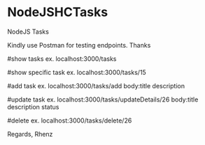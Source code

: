 # NodeJSHCTasks
NodeJS Tasks

Kindly use Postman for testing endpoints. Thanks

#show tasks
ex. localhost:3000/tasks

#show specific task
ex. localhost:3000/tasks/15

#add task
ex. localhost:3000/tasks/add
body:title
     description
     
#update task
ex. localhost:3000/tasks/updateDetails/26
body:title
     description
     status
     
#delete
ex. localhost:3000/tasks/delete/26

Regards,
Rhenz
